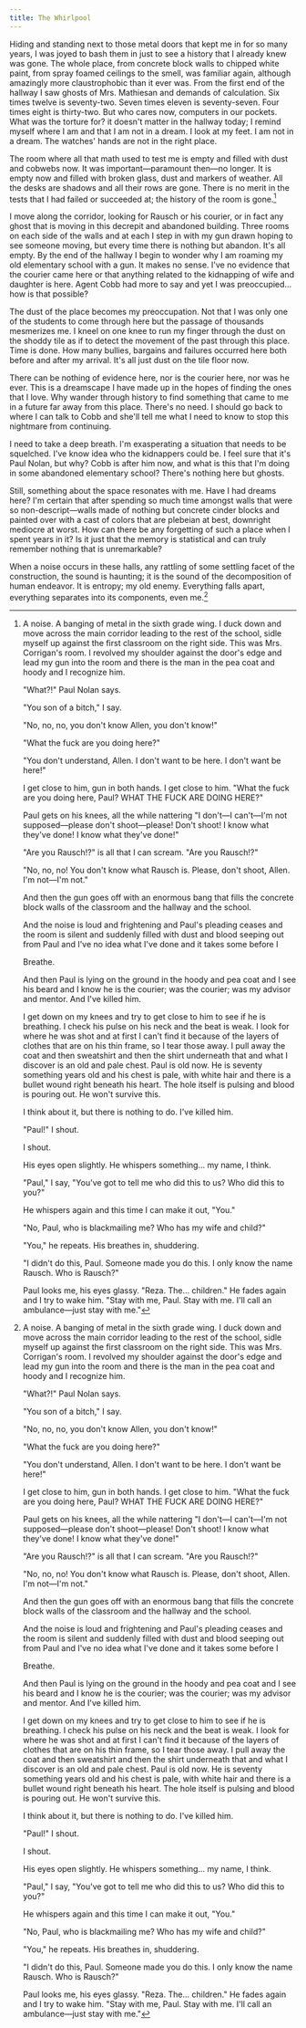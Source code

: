 ```yaml
---
title: The Whirlpool
---
```


Hiding and standing next to those metal doors that kept me in for so many years, I was joyed to bash them in just to see a history that I already knew was gone. The whole place, from concrete block walls to chipped white paint, from spray foamed ceilings to the smell, was familiar again, although amazingly more claustrophobic than it ever was. From the first end of the hallway I saw ghosts of Mrs. Mathiesan and demands of calculation. Six times twelve is seventy-two. Seven times eleven is seventy-seven. Four times eight is thirty-two. But who cares now, computers in our pockets. What was the torture for? it doesn't matter in the hallway today; I remind myself where I am and that I am not in a dream. I look at my feet. I am not in a dream. The watches' hands are not in the right place.

The room where all that math used to test me is empty and filled with dust and cobwebs now. It was important—paramount then—no longer. It is empty now and filled with broken glass, dust and markers of weather. All the desks are shadows and all their rows are gone. There is no merit in the tests that I had failed or succeeded at; the history of the room is gone.[^29]

I move along the corridor, looking for Rausch or his courier, or in fact any ghost that is moving in this decrepit and abandoned building. Three rooms on each side of the walls and at each I step in with my gun drawn hoping to see someone moving, but every time there is nothing but abandon. It's all empty. By the end of the hallway I begin to wonder why I am roaming my old elementary school with a gun. It makes no sense. I've no evidence that the courier came here or that anything related to the kidnapping of wife and daughter is here. Agent Cobb had more to say and yet I was preoccupied... how is that possible?

The dust of the place becomes my preoccupation. Not that I was only one of the students to come through here but the passage of thousands mesmerizes me. I kneel on one knee to run my finger through the dust on the shoddy tile as if to detect the movement of the past through this place. Time is done. How many bullies, bargains and failures occurred here both before and after my arrival. It's all just dust on the tile floor now.

There can be nothing of evidence here, nor is the courier here, nor was he ever. This is a dreamscape I have made up in the hopes of finding the ones that I love. Why wander through history to find something that came to me in a future far away from this place. There's no need. I should go back to where I can talk to Cobb and she'll tell me what I need to know to stop this nightmare from continuing.

I need to take a deep breath. I'm exasperating a situation that needs to be squelched. I've know idea who the kidnappers could be. I feel sure that it's Paul Nolan, but why? Cobb is after him now, and what is this that I'm doing in some abandoned elementary school? There's nothing here but ghosts.

Still, something about the space resonates with me. Have I had dreams here? I'm certain that after spending so much time amongst walls that were so non-descript—walls made of nothing but concrete cinder blocks and painted over with a cast of colors that are plebeian at best, downright mediocre at worst. How can there be any forgetting of such a place when I spent years in it? Is it just that the memory is statistical and can truly remember nothing that is unremarkable?

When a noise occurs in these halls, any rattling of some settling facet of the construction, the sound is haunting; it is the sound of the decomposition of human endeavor. It is entropy; my old enemy. Everything falls apart, everything separates into its components, even me.[^29]

[^29]: A noise. A banging of metal in the sixth grade wing. I duck down and move across the main corridor leading to the rest of the school, sidle myself up against the first classroom on the right side. This was Mrs. Corrigan's room. I revolved my shoulder against the door's edge and lead my gun into the room and there is the man in the pea coat and hoody and I recognize him.

    "What?!" Paul Nolan says.

    "You son of a bitch," I say.

    "No, no, no, you don't know Allen, you don't know!"

    "What the fuck are you doing here?"

    "You don't understand, Allen. I don't want to be here. I don't want be here!"

    I get close to him, gun in both hands. I get close to him. "What the fuck are you doing here, Paul? WHAT THE FUCK ARE DOING HERE?"

    Paul gets on his knees, all the while nattering "I don't—I can't—I'm not supposed—please don't shoot—please! Don't shoot! I know what they've done! I know what they've done!"

    "Are you Rausch!?" is all that I can scream. "Are you Rausch!?"

    "No, no, no! You don't know what Rausch is. Please, don't shoot, Allen. I'm not—I'm not."

    And then the gun goes off with an enormous bang that fills the concrete block walls of the classroom and the hallway and the school.

    And the noise is loud and frightening and Paul's pleading ceases and the room is silent and suddenly filled with dust and blood seeping out from Paul and I've no idea what I've done and it takes some before I

    Breathe.

    And then Paul is lying on the ground in the hoody and pea coat and I see his beard and I know he is the courier; was the courier; was my advisor and mentor. And I've killed him.

    I get down on my knees and try to get close to him to see if he is breathing. I check his pulse on his neck and the beat is weak. I look for where he was shot and at first I can't find it because of the layers of clothes that are on his thin frame, so I tear those away. I pull away the coat and then sweatshirt and then the shirt underneath that and what I discover is an old and pale chest. Paul is old now. He is seventy something years old and his chest is pale, with white hair and there is a bullet wound right beneath his heart. The hole itself is pulsing and blood is pouring out. He won't survive this.

    I think about it, but there is nothing to do. I've killed him.

    "Paul!" I shout.

    I shout.

    His eyes open slightly. He whispers something... my name, I think.

    "Paul," I say, "You've got to tell me who did this to us? Who did this to you?"

    He whispers again and this time I can make it out, "You."

    "No, Paul, who is blackmailing me? Who has my wife and child?"

    "You," he repeats. His breathes in, shuddering.

    "I didn't do this, Paul. Someone made you do this. I only know the name Rausch. Who is Rausch?"

    Paul looks me, his eyes glassy. "Reza. The... children." He fades again and I try to wake him. "Stay with me, Paul. Stay with me. I'll call an ambulance—just stay with me."

[^29]: This is hours later, reader. I am writing now. What do I write? The wound was fatal. What do I write? Do I tell you about how I tried to save him? There was no attempt. That the man bled out on the floor of that abandoned classroom? It was obvious from the amount of blood all over the broken tile floor. He died; right there is my arms. I thought he was Rausch. With all my heart I am telling you that I thought he was Rausch.

    But Paul Nolan was only the courier and now he is dead. He was dead hours ago.

    I have nothing to say about what I've done. The gun just... I have been so angry about Rausch... I have been so angry.

    I go through his pockets to see what he has. There is his wallet of course. There is some spare change and cash. There is what appears to be a likely burner phone—that seems worth holding on to. And, of course, he, like me, has a gun. It's a .45. I take that. Now I have two as I descend into the nightmare that Rausch has created.

    I dragged Paul's body to the edge of the playground; to the tree that I loved to read beneath. I broke open the back doors to the elementary school and I dragged him two hundred yards to that tree. His lifeless form came with me like an albatross, and the entire way I was shocked that this someone, this academic and intelligent man, had somehow gotten tangled in this stupid nonsense that Rausch began. How harmless he was, how much I had hated him as a student, but dragging his body, all I could think was how kind he had been to me. How he had laid the harshest of criticisms on me for purpose of better. It all sounded like Rausch, but it was not. All of the smugness of Rausch's missives became something else entirely; truly a puzzle or some kind of game. Paul was not Rausch. But I took his body, and I buried him beneath the tree of my contentment. It took three hours to dig the hole and I knew Agent Cobb would be calling, so I dug hard and as fast as I could.

    His body was in the ground at about sunset and I went back to the school to clean up the mess. It was impossible. I had no cleaning supplies, so I covered the last glimpses of the wound in dirt, just like I did Paul's body. No one would look for a body here if I never mentioned the conflagration; which I never would. I want Josie and Anna back.

    I am so sorry.

    This mad chase has lead me where I know not

    Reza says that it is impossible to find justice in this world, but that also it is impossible to find justice in the many other worlds that exist. Justice is for the living and those that live by its creed alone—it's nothing to do with those who have crossed its inextricable lines in the sand. Leave justice behind, and it leaves you behind. In the wreckage of this childhood of mine, I see now that what Reza said was true. I am now trapped here for good; beyond the reach of justice because I crossed its boundaries. The body of Paul Nolan is now a heavy medallion I will have to wear, and my heart knows that while I can still save my Josie and my Anna, from here on out there's no way to save myself. My hands are stained and there is no justice for me now. Still, I can save the ones I love. I need to start by finding Cobb.

    In a strange way, I expect Cobb to see in my face just exactly everything that's happened, and yet I try to convince myself the whole way home that she could not possibly know—not know, but see, perceive. She will not be able to perceive what I've been through and what I am guilty of. What does guilt look like on the human face?